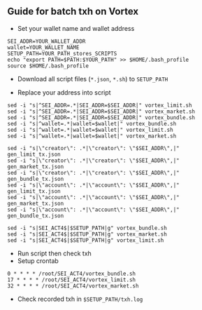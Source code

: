 ## Guide for batch txh on Vortex
- Set your wallet name and wallet address
```
SEI_ADDR=YOUR_WALLET_ADDR
wallet=YOUR_WALLET_NAME
SETUP_PATH=YOUR_PATH_stores_SCRIPTS
echo "export PATH=$PATH:$YOUR_PATH" >> $HOME/.bash_profile
source $HOME/.bash_profile
```
- Download all script files (`*.json`, `*.sh`) to `SETUP_PATH`

- Replace your address into script
```
sed -i "s|^SEI_ADDR=.*|SEI_ADDR=$SEI_ADDR|" vortex_limit.sh
sed -i "s|^SEI_ADDR=.*|SEI_ADDR=$SEI_ADDR|" vortex_market.sh
sed -i "s|^SEI_ADDR=.*|SEI_ADDR=$SEI_ADDR|" vortex_bundle.sh
sed -i "s|^wallet=.*|wallet=$wallet|" vortex_bundle.sh
sed -i "s|^wallet=.*|wallet=$wallet|" vortex_limit.sh
sed -i "s|^wallet=.*|wallet=$wallet|" vortex_market.sh

sed -i "s|\"creator\": .*|\"creator\": \"$SEI_ADDR\",|" gen_limit_tx.json
sed -i "s|\"creator\": .*|\"creator\": \"$SEI_ADDR\",|" gen_market_tx.json
sed -i "s|\"creator\": .*|\"creator\": \"$SEI_ADDR\",|" gen_bundle_tx.json
sed -i "s|\"account\": .*|\"account\": \"$SEI_ADDR\",|" gen_limit_tx.json
sed -i "s|\"account\": .*|\"account\": \"$SEI_ADDR\",|" gen_market_tx.json
sed -i "s|\"account\": .*|\"account\": \"$SEI_ADDR\",|" gen_bundle_tx.json

sed -i "s|SEI_ACT4$|$SETUP_PATH|g" vortex_bundle.sh
sed -i "s|SEI_ACT4$|$SETUP_PATH|g" vortex_market.sh
sed -i "s|SEI_ACT4$|$SETUP_PATH|g" vortex_limit.sh
```

- Run script then check txh
- Setup crontab 
```
0 * * * * /root/SEI_ACT4/vortex_bundle.sh
17 * * * * /root/SEI_ACT4/vortex_limit.sh
32 * * * * /root/SEI_ACT4/vortex_market.sh
```

- Check recorded txh in `$SETUP_PATH/txh.log` 
